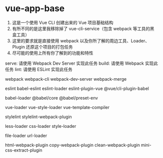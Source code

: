 # vue-app-base

1. 这是一个使用 Vue CLI 创建出来的 Vue 项目基础结构
2. 有所不同的是这里我移除掉了 vue-cli-service（包含 webpack 等工具的黑盒工具）
3. 这里的要求就是直接使用 webpack 以及你所了解的周边工具、Loader、Plugin 还原这个项目的打包任务
4. 尽可能的使用上所有你了解到的功能和特性

serve: 请使用 Webpack Dev Server 实现此任务
build: 请使用 Webpack 实现此任务
lint: 请使用 ESLint 实现此任务

webpack
webpack-cli
webpack-dev-server
webpack-merge

eslint
babel-eslint
eslint-loader
eslint-plugin-vue
@vue/cli-plugin-babel

babel-loader
@babel/core
@babel/preset-env

vue-loader
vue-style-loader
vue-template-compiler

<!-- stylelint 支持在 Vue 单文件组件的样式部分的代码校验。 -->
stylelint
stylelint-webpack-plugin

less-loader
css-loader
style-loader

file-loader
url-loader

html-webpack-plugin
copy-webpack-plugin
clean-webpack-plugin
mini-css-extract-plugin
